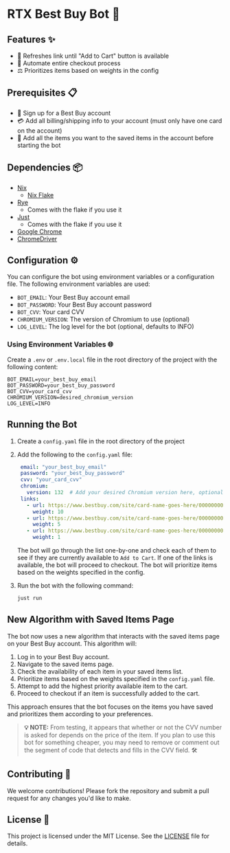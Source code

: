 # RTX Best Buy Bot 🚀

## Features ✨

- 🔄 Refreshes link until "Add to Cart" button is available
- 🤖 Automate entire checkout process
- ⚖️ Prioritizes items based on weights in the config

## Prerequisites 📋

- 📝 Sign up for a Best Buy account
- 💳 Add all billing/shipping info to your account (must only have one card on the account)
- 🛒 Add all the items you want to the saved items in the account before starting the bot

## Dependencies 📦

- [Nix](https://nixos.org/download.html)
  - [Nix Flake](https://nixos.wiki/wiki/Flakes)
- [Rye](https://rye.astral.sh/)
  - Comes with the flake if you use it
- [Just](https://github.com/casey/just)
  - Comes with the flake if you use it
- [Google Chrome](https://www.google.com/chrome/)
- [ChromeDriver](https://googlechromelabs.github.io/chrome-for-testing/)

## Configuration ⚙️

You can configure the bot using environment variables or a configuration file. The following environment variables are used:

- `BOT_EMAIL`: Your Best Buy account email
- `BOT_PASSWORD`: Your Best Buy account password
- `BOT_CVV`: Your card CVV
- `CHROMIUM_VERSION`: The version of Chromium to use (optional)
- `LOG_LEVEL`: The log level for the bot (optional, defaults to INFO)

### Using Environment Variables 🌐

Create a `.env` or `.env.local` file in the root directory of the project with the following content:

```env
BOT_EMAIL=your_best_buy_email
BOT_PASSWORD=your_best_buy_password
BOT_CVV=your_card_cvv
CHROMIUM_VERSION=desired_chromium_version
LOG_LEVEL=INFO
```

## Running the Bot

1. Create a `config.yaml` file in the root directory of the project

1. Add the following to the `config.yaml` file:

   ```yaml
    email: "your_best_buy_email"
    password: "your_best_buy_password"
    cvv: "your_card_cvv"
    chromium:
      version: 132  # Add your desired Chromium version here, optional
    links:
      - url: https://www.bestbuy.com/site/card-name-goes-here/00000000.p?skuId=00000000
        weight: 10
      - url: https://www.bestbuy.com/site/card-name-goes-here/00000000.p?skuId=00000000
        weight: 5
      - url: https://www.bestbuy.com/site/card-name-goes-here/00000000.p?skuId=00000000
        weight: 1
   ```

   The bot will go through the list one-by-one and check each of them to see if they
   are currently available to `Add to Cart`. If one of the links is available, the bot
   will proceed to checkout. The bot will prioritize items based on the weights specified in the config.

1. Run the bot with the following command:

   ```bash
   just run
   ```

## New Algorithm with Saved Items Page

The bot now uses a new algorithm that interacts with the saved items page on your Best Buy account. This algorithm will:

1. Log in to your Best Buy account.
1. Navigate to the saved items page.
1. Check the availability of each item in your saved items list.
1. Prioritize items based on the weights specified in the `config.yaml` file.
1. Attempt to add the highest priority available item to the cart.
1. Proceed to checkout if an item is successfully added to the cart.

This approach ensures that the bot focuses on the items you have saved and prioritizes them according to your preferences.

> **💡 NOTE:** From testing, it appears that whether or not the CVV number is asked for depends on the price of the item. If you plan to use this bot for something cheaper, you may need to remove or comment out the segment of code that detects and fills in the CVV field. 🛠️

## Contributing 🤝

We welcome contributions! Please fork the repository and submit a pull request for any changes you'd like to make.

## License 📄

This project is licensed under the MIT License. See the [LICENSE](LICENSE) file for details.
